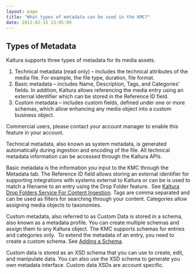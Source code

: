 ```yaml
---
layout: page
title: "What types of metadata can be used in the KMC?"
date: 2012-02-15 13:05:09
---
```


## Types of Metadata

Kaltura supports three types of metadata for its media assets.

1.  Technical metadata (read only) – includes the technical attributes of the media file. For example, the file type, duration, file format.
2.  Basic metadata – includes Name, Description, Tags, and Categories’ fields. In addition, Kaltura allows referencing the media entry using an external identifier which can be stored in the Reference ID field.
3.  Custom metadata – includes custom fields, defined under one or more schemas, which allow enhancing any media object into a custom business object.

Commercial users, please contact your account manager to enable this feature in your account.

Technical metadata, also known as system metadata, is generated automatically during ingestion and encoding of the file. All technical metadata information can be accessed through the Kaltura APIs. 

Basic metadata is the information you input to the KMC through the Metadata tab. The Reference ID field allows storing an external identifier for supporting integrations with systems external to Kaltura or can be is used to match a filename to an entry using the Drop Folder feature.  See <a href="http://knowledge.kaltura.com/node/46" target="_blank">Kaltura Drop Folders Service For Content Ingestion</a>. Tags are comma separated and can be used as filters for searching through your content. Categories allow assigning media objects to taxonomies.

Custom metadata, also referred to as Custom Data is stored in a schema, also known as a metadata profile. You can create multiple schemas and assign them to any Kaltura object. The KMC supports schemas for entries and categories only.  To extend the metadata of an entry, you need to create a custom schema. See <a href="http://knowledge.kaltura.com/node/346" target="_blank">Adding a Schema</a>.

Custom data is stored as an XSD schema that you can use to create, edit, and manipulate data. You can also use the XSD schema to generate you own metadata interface. Custom data XSDs are account specific.